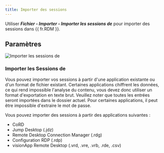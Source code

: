 ```yaml
---
title: Importer des sessions
---
```

Utiliser ***Fichier - Importer - Importer les sessions de*** pour importer des sessions dans {{ fr.RDM }}. 

## Paramètres 

![Importer les sessions de](https://webdevolutions.azureedge.net/docs/fr/rdm/mac/clip4027.png) 

### Importer les Sessions de 

Vous pouvez importer vos sessions à partir d'une application existante ou d'un format de fichier existant. Certaines applications chiffrent les données, ce qui rend impossible l'analyse du contenu, vous devez donc utiliser un format d'exportation en texte brut. Veuillez noter que toutes les entrées seront importées dans le dossier actuel. Pour certaines applications, il peut être impossible d'extraire le mot de passe.  

Vous pouvez importer des sessions à partir des applications suivantes :  

* CoRD 
* Jump Desktop (.jdz) 
* Remote Desktop Connection Manager (.rdg) 
* Configuration RDP (.rdp) 
* visionApp Remote Desktop (.vrd, .vre, .vrb, .rde, .csv) 

